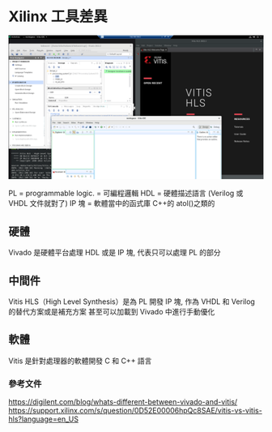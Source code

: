 # Xilinx 工具差異

![工具圖](img/tools.png)

PL = programmable logic. = 可編程邏輯
HDL = 硬體描述語言 (Verilog 或 VHDL 文件就對了)
IP 塊 = 軟體當中的函式庫 C++的 atol()之類的
## 硬體

Vivado 是硬體平台處理 HDL 或是 IP 塊, 代表只可以處理 PL 的部分

## 中間件

Vitis HLS（High Level Synthesis）是為 PL 開發 IP 塊, 作為 VHDL 和 Verilog 的替代方案或是補充方案
甚至可以加載到 Vivado 中進行手動優化

## 軟體

Vitis 是針對處理器的軟體開發 C 和 C++ 語言

### 參考文件

https://digilent.com/blog/whats-different-between-vivado-and-vitis/
https://support.xilinx.com/s/question/0D52E00006hpQc8SAE/vitis-vs-vitis-hls?language=en_US
